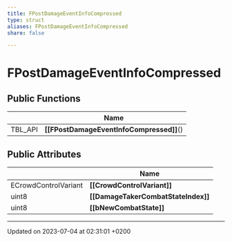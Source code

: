 ```yaml
---
title: FPostDamageEventInfoCompressed
type: struct
aliases: FPostDamageEventInfoCompressed
share: false

---
```


# FPostDamageEventInfoCompressed





## Public Functions

|                | Name           |
| -------------- | -------------- |
| TBL_API | **[[FPostDamageEventInfoCompressed]]**() |

## Public Attributes

|                | Name           |
| -------------- | -------------- |
| ECrowdControlVariant | **[[CrowdControlVariant]]**  |
| uint8 | **[[DamageTakerCombatStateIndex]]**  |
| uint8 | **[[bNewCombatState]]**  |

-------------------------------

Updated on 2023-07-04 at 02:31:01 +0200